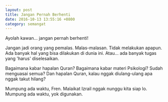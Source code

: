 ```yaml
---
layout: post
title: Jangan Pernah Berhenti
date: 2016-10-13 13:55:16 +0800
category: semangat
---
```


Ayolah kawan... jangan pernah berhenti!

Jangan jadi orang yang pemalas. Malas-malasan. Tidak melakukan apapun. Ada banyak hal yang bisa dilakukan di dunia ini. Atau... ada banyak tugas yang 'harus' diselesaikan.

Bagaimana kabar hapalan Quran? Bagaimana kabar materi Psikologi? Sudah menguasai semua? Dan hapalan Quran, kalau nggak diulang-ulang apa nggak takut hilang?

Mumpung ada waktu, Fren. Malaikat Izrail nggak nunggu kita siap lo. Mumpung ada waktu, yok digunakan.